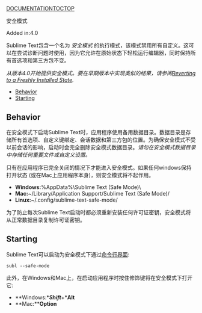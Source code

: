#

[DOCUMENTATION](index)[TOC](safe_mode#toc)[TOP](safe_mode#)

安全模式

Added in:4.0

Sublime Text包含一个名为 *安全模式* 的执行模式，该模式禁用所有自定义。这可以在尝试诊断问题时使用，因为它允许在原始状态下轻松运行编辑器，同时保持所有首选项和第三方包不变。



*从版本4.0开始提供安全模式。要在早期版本中实现类似的结果，请参阅[Reverting to a Freshly Installed State](revert).*

*   [Behavior](safe_mode#behavior)
*   [Starting](safe_mode#starting)

## Behavior

在安全模式下启动Sublime Text时，应用程序使用备用数据目录。数据目录是存储所有首选项、自定义键绑定、会话数据和第三方包的位置。为确保安全模式不受以前会话的影响，启动时会完全删除安全模式数据目录。*请勿在安全模式数据目录中存储任何重要文件或自定义设置。*

只有在应用程序已完全关闭的情况下才能进入安全模式。如果任何windows保持打开状态 (或在Mac上应用程序本身)，则安全模式将不起作用。

*   **Windows:**%AppData%\\Sublime Text (Safe Mode)\\
*   **Mac:**~/Library/Application Support/Sublime Text (Safe Mode)/
*   **Linux:**~/.config/sublime-text-safe-mode/

为了防止每次Sublime Text启动时都必须重新安装任何许可证密钥，安全模式将从正常数据目录复制许可证密钥。

## Starting

Sublime Text可以启动为安全模式下通过[命令行界面](command_line):

~~~
subl --safe-mode

~~~

此外，在Windows和Mac上，在启动应用程序时按住修饰键将在安全模式下打开它:

*   **Windows:****Shift***+***Alt**
*   **Mac:****Option**
